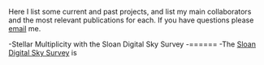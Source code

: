Here I list some current and past projects, and list my main collaborators and the most relevant publications for each. If you have questions please [email](mailto:badenes@pitt.edu) me. 

-Stellar Multiplicity with the Sloan Digital Sky Survey
-======
-The [Sloan Digital Sky Survey](https://www.sdss.org/) is
